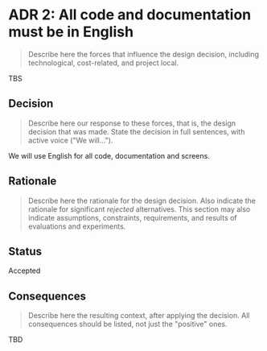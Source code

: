 # ADR 2: All code and documentation must be in English
> Describe here the forces that influence the design decision, including technological, cost-related, and project local.

TBS
## Decision
> Describe here our response to these forces, that is, the design decision that was made. State the decision in full sentences, with active voice ("We will...").

We will use English for all code, documentation and screens.
## Rationale
> Describe here the rationale for the design decision. Also indicate the rationale for significant *rejected* alternatives. This section may also indicate assumptions, constraints, requirements, and results of evaluations and experiments.


## Status
Accepted

## Consequences
> Describe here the resulting context, after applying the decision. All consequences should be listed, not just the "positive" ones.

TBD
